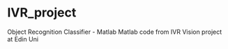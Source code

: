 # IVR_project
Object Recognition Classifier - Matlab
Matlab code from IVR Vision project at Edin Uni
